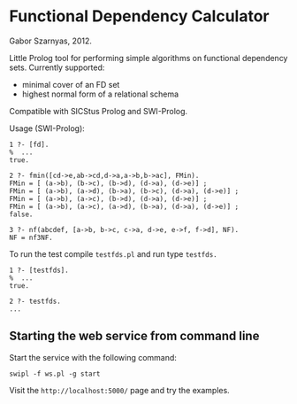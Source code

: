 Functional Dependency Calculator
================================
Gabor Szarnyas, 2012.

Little Prolog tool for performing simple algorithms on functional dependency sets.
Currently supported:
 - minimal cover of an FD set
 - highest normal form of a relational schema
 
Compatible with SICStus Prolog and SWI-Prolog.

Usage (SWI-Prolog):
```
1 ?- [fd].
%  ...
true.

2 ?- fmin([cd->e,ab->cd,d->a,a->b,b->ac], FMin).
FMin = [ (a->b), (b->c), (b->d), (d->a), (d->e)] ;
FMin = [ (a->b), (a->d), (b->a), (b->c), (d->a), (d->e)] ;
FMin = [ (a->b), (a->c), (b->d), (d->a), (d->e)] ;
FMin = [ (a->b), (a->c), (a->d), (b->a), (d->a), (d->e)] ;
false.

3 ?- nf(abcdef, [a->b, b->c, c->a, d->e, e->f, f->d], NF).
NF = nf3NF.
```

To run the test compile ```testfds.pl``` and run type ```testfds.```

```
1 ?- [testfds].
%  ...
true.

2 ?- testfds.
...
```

Starting the web service from command line
------------------------------------------

Start the service with the following command:
```
swipl -f ws.pl -g start
```

Visit the ```http://localhost:5000/``` page and try the examples.
